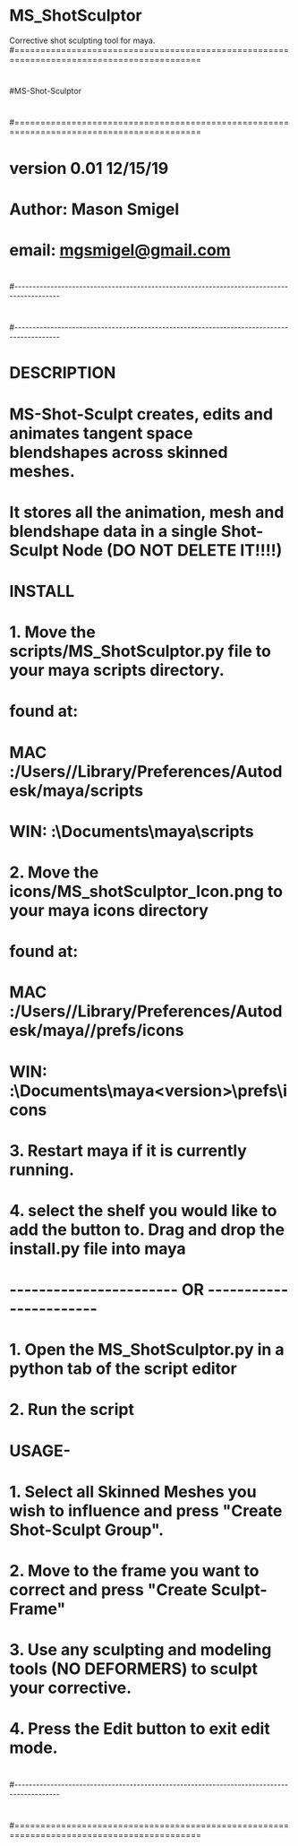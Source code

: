 # MS_ShotSculptor
Corrective shot sculpting tool for maya. 
#==========================================================================================
#
#MS-Shot-Sculptor
#
#==========================================================================================
# 
#  version 0.01     12/15/19
#
#    Author: Mason Smigel
#    
#    email: mgsmigel@gmail.com
#
#------------------------------------------------------------------------------------------
#    
#------------------------------------------------------------------------------------------
# 
#    DESCRIPTION 
#    
#    MS-Shot-Sculpt creates, edits and animates tangent space blendshapes across skinned meshes.
#    It stores all the animation, mesh and blendshape data in a single Shot-Sculpt Node (DO NOT DELETE IT!!!!)
#    
#    
#    INSTALL
#
#    1. Move the scripts/MS_ShotSculptor.py file to your maya scripts directory. 
#
#        found at:
#                 MAC :/Users/<user>/Library/Preferences/Autodesk/maya/scripts
#                 WIN: <drive>:\\Documents\\maya\\scripts
#
#
#    2. Move the icons/MS_shotSculptor_Icon.png to your maya icons directory
#
#    	found at:
#             MAC :/Users/<user>/Library/Preferences/Autodesk/maya/<version>/prefs/icons
#             WIN: <drive>:\Documents\\maya\<version>\prefs\icons
#                 
#    3. Restart maya if it is currently running. 
#
#    4. select the shelf you would like to add the button to. Drag and drop the install.py file into maya 
#   
#                ----------------------- OR -----------------------
#                
#                
#    1. Open the MS_ShotSculptor.py in a python tab of the script editor
#    
#    2. Run the script
#    
#    
#   
#    USAGE- 
#    
#    
#    1. Select all Skinned Meshes you wish to influence and press "Create Shot-Sculpt Group". 
#    
#    2. Move to the frame you want to correct and press "Create Sculpt-Frame"
#    
#    3. Use any sculpting and modeling tools (NO DEFORMERS) to sculpt your corrective. 
#            
#    4. Press the Edit button to exit edit mode. 
#    
#------------------------------------------------------------------------------------------
#
#==========================================================================================

